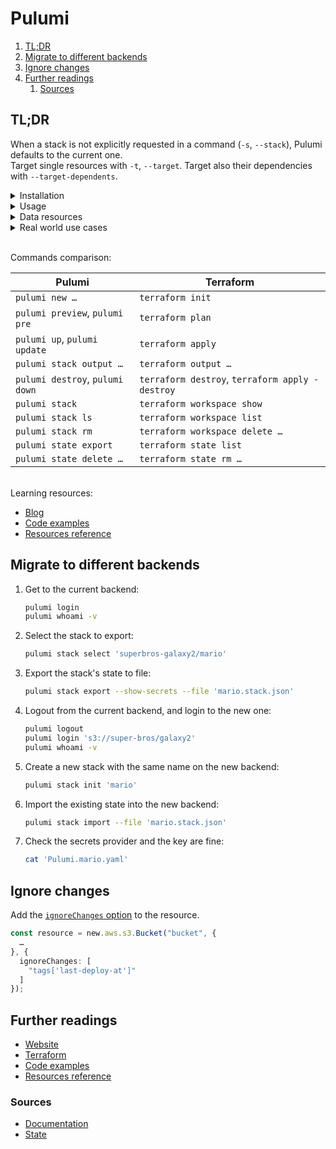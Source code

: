# Pulumi

1. [TL;DR](#tldr)
1. [Migrate to different backends](#migrate-to-different-backends)
1. [Ignore changes](#ignore-changes)
1. [Further readings](#further-readings)
   1. [Sources](#sources)

## TL;DR

When a stack is not explicitly requested in a command (`-s`, `--stack`), Pulumi defaults to the current one.<br/>
Target single resources with `-t`, `--target`. Target also their dependencies with `--target-dependents`.

<details>
  <summary>Installation</summary>

```sh
# Install.
brew install 'pulumi/tap/pulumi'
choco install 'pulumi'

# Create completions for the shell.
source <(pulumi gen-completion 'zsh')
pulumi completion 'fish' > "$HOME/.config/fish/completions/pulumi.fish"
```

</details>

<details>
  <summary>Usage</summary>

```sh
# List available templates.
pulumi new -l
pulumi new --list-templates

# Create new projects in the current directory.
# Creates basic scaffolding files based on the specified cloud and language.
pulumi new
pulumi new 'aws-go' -d 'description' -n 'name'
pulumi new 'azure-python' --dir '.' -s 'stack' --name 'name'
pulumi new 'gcp-typescript' --description 'description' --stack 'stack'
pulumi new 'kubernetes-yaml' --generate-only
pulumi new 'oci-java'


# Operate entirely from the local machine (local-only mode).
# Stores the state under the '.pulumi' folder in the given directory.
pulumi login --local
pulumi login "file://~"
pulumi login "file://."
pulumi login "file://path/to/folder"
yq -iy '. += {"backend": {"url": "file://."}}' 'Pulumi.yaml'

# Store the state in object storage backends.
pulumi login 'azblob://state-bucket'
pulumi login 'gs://state-bucket'
pulumi login 's3://state-bucket/prefix'

# Display the current logged in user.
# The '-v' option shows the current backend too.
pulumi whoami
pulumi whoami -v

# Log out of the current backend.
pulumi logout


# Get the full program configuration.
# Secrets are obscured.
pulumi config get

# Set configuration values.
pulumi config set

# Copy the configuration over to other stacks.
pulumi config cp -d 'local'
pulumi config cp -s 'prod' -d 'dev'



# Set secrets.
pulumi config set --secret 'dbPassword' 'S3cr37'
pulumi config set --secret 'ecr:dockerHub' \
  '{"username":"marcus","accessToken":"dckr_pat_polus"}'

# Read secrets.
pulumi config get 'dbPassword'


# Get a summary of what would be deployed.
pulumi pre
pulumi pre --diff -p '10' -m 'message' -s 'stack'
pulumi pre --expect-no-changes --parallel '10' --show-reads
pulumi preview -t 'targetResourceUrn' --target-dependents

# Save any resource creation seen during the preview into an import file to use
# with the `import` subcommand.
pulumi preview --import-file 'resources.to.import.json'

# Deploy resources.
pulumi up
pulumi up -ry --show-config --replace 'resourceUrn'
pulumi up --target 'targetResourceUrn'
pulumi update --refresh --yes -f --secrets-provider 'hashivault'

# Access outputs.
pulumi stack output 'vpcId'
pulumi stack output 'subnetName' --show-secrets -s 'stack'

# Import existing resources.
pulumi import 'aws:ecr/pullThroughCacheRule:PullThroughCacheRule' 'resourceName' 'prefix'
pulumi import 'aws:secretsmanager/secret:Secret' 'resourceName' 'secretArn' --protect false
pulumi import \
  'aws:secretsmanager/secretVersion:SecretVersion' 'resourceName' 'secretArn|versionId' \
  --skip-preview -o 'imported.resources.ts'
pulumi import -f 'resources.to.import.json' --generate-code=false -y

# Destroy resources.
pulumi destroy
pulumi down -s 'stack' --exclude-protected


# View stacks' state.
pulumi stack
pulumi stack -ius 'stack'
pulumi stack --show-ids --show-urns --show-name --show-secrets

# List stacks.
pulumi stack ls
pulumi stack ls -o 'organization' -p 'project' -t 'tag'
pulumi stack ls -a

# Create stacks.
pulumi stack init 'prod'
pulumi stack init 'local' --copy-config-from 'dev' --no-select

# Export stacks' state.
pulumi stack export
pulumi stack export -s 'dev' --show-secrets --file 'dev.stack.json'

# Import stacks' state.
pulumi stack import --file 'dev.stack.json'
pulumi stack import -s 'local' --file 'dev.stack.json'

# Change the current stack.
pulumi select 'prod'

# Delete stacks.
pulumi stack rm
pulumi stack rm -fy
pulumi stack rm --preserve-config --yes --stack 'stack'

# Create graphs of the dependency relations.
pulumi stack graph 'path/to/graph.dot'
pulumi stack graph -s 'dev' 'dev.dot' --short-node-name


# Rename resources in states.
pulumi state rename 'resourceUrn' 'newName'
pulumi state rename \
  'urn:pulumi:dev::whatevah::aws:rds/parameterGroup:ParameterGroup::mariadb-slow' \
  'mariadb-slower'


# Unprotect resources that are protected in states.
pulumi state unprotect 'resourceUrn'
```

</details>

<details>
  <summary>Data resources</summary>

```ts
const cluster_role = aws.iam.getRoleOutput({
    name: "AWSServiceRoleForAmazonEKS",
});

const cluster = new aws.eks.Cluster("cluster", {
  roleArn: cluster_role.arn,
  …
});
```

</details>

<details>
  <summary>Real world use cases</summary>

```sh
# Programmatic initialization with local state.
pulumi new -gy 'typescript' -n 'name' --dir 'dirname' \
&& cd 'dirname' \
&& npm install \
&& yq -iy '. += {"backend": {"url": "file://."}}' 'Pulumi.yaml' \
&& PULUMI_CONFIG_PASSPHRASE='test123' pulumi stack init 'stack-name' \
&& cd -

# Using the same number of threads of the machine seems to give the best
# performance ratio.
pulumi pre --parallel "$(nproc)" --diff
pulumi up --parallel "$(nproc)"

# Import resources.
pulumi import \
  'aws:s3/bucket:Bucket'
  'myBucket' 'my-bucket'
pulumi import \
  'aws:ecr/pullThroughCacheRule:PullThroughCacheRule' \
  'pullThroughCacheRule_dockerHub' 'cache/docker-hub'
pulumi import \
  'aws:secretsmanager/secret:Secret' \
  'ecr-pullthroughcache/docker-hub' \
  'arn:aws:secretsmanager:eu-west-1:000011112222:secret:ecr-pullthroughcache/docker-hub'
pulumi import \
  'aws:secretsmanager/secretVersion:SecretVersion' \
  'ecr-pullthroughcache/docker-hub' \
  'arn:aws:secretsmanager:eu-west-1:000011112222:secret:ecr-pullthroughcache/docker-hub-|fb4caa30-55ca-4351-2bc9-5c866ddde3f4'

# Check resources up.
pulumi stack export | yq -y '.deployment.resources[]' -
pulumi stack export | jq -r '.deployment.resources[]|select(.id=="myBucket").urn' -

# Rename protected resources.
pulumi state unprotect 'urn:pulumi:all::s3_lifecycle_bucketv2::aws:s3/bucketV2:BucketV2::org-infra'
pulumi state rename 'urn:pulumi:all::s3_lifecycle_bucketv2::aws:s3/bucketV2:BucketV2::org-infra' 'org-infra_lifecycle'

# Act on resources by their id.
pulumi stack export \
| yq -r '.deployment.resources[]|select(.id=="myBucket").urn' - \
| xargs -n 1 pulumi refresh --preview-only -t --target-dependents

# Migrate backend.
# From Pulumi Cloud to S3.
pulumi login \
&& pulumi stack select 'myOrg/dev' \
&& pulumi stack export --show-secrets --file 'dev.stack.json' \
&& pulumi logout \
&& pulumi login 's3://myBucket/prefix' \
&& pulumi stack init 'dev' \
&& pulumi stack import --file 'dev.stack.json'


# Use a local state for testing.
# Remote state on S3.
mkdir -pv '.pulumi/stacks/myWonderfulInfra' \
&& aws s3 cp \
    's3://myBucket/prefix/.pulumi/stacks/myWonderfulInfra/prod.json' \
    '.pulumi/stacks/myWonderfulInfra/' \
&& yq -iy '. += {"backend": {"url": "file://."}}' 'Pulumi.yaml'

# Revert to the remote state.
yq -iy '. += {"backend": {"url": "s3://myBucket/prefix"}}' 'Pulumi.yaml'

# Diff the two states
# TODO
```

</details>
<br/>

Commands comparison:

| Pulumi                          | Terraform                                       |
| ------------------------------- | ----------------------------------------------- |
| `pulumi new …`                  | `terraform init`                                |
| `pulumi preview`, `pulumi pre`  | `terraform plan`                                |
| `pulumi up`, `pulumi update`    | `terraform apply`                               |
| `pulumi stack output …`         | `terraform output …`                            |
| `pulumi destroy`, `pulumi down` | `terraform destroy`, `terraform apply -destroy` |
| `pulumi stack`                  | `terraform workspace show`                      |
| `pulumi stack ls`               | `terraform workspace list`                      |
| `pulumi stack rm`               | `terraform workspace delete …`                  |
| `pulumi state export`           | `terraform state list`                          |
| `pulumi state delete …`         | `terraform state rm …`                          |

<br/>
Learning resources:

- [Blog]
- [Code examples]
- [Resources reference]

## Migrate to different backends

1. Get to the current backend:

   ```sh
   pulumi login
   pulumi whoami -v
   ```

1. Select the stack to export:

   ```sh
   pulumi stack select 'superbros-galaxy2/mario'
   ```

1. Export the stack's state to file:

   ```sh
   pulumi stack export --show-secrets --file 'mario.stack.json'
   ```

1. Logout from the current backend, and login to the new one:

   ```sh
   pulumi logout
   pulumi login 's3://super-bros/galaxy2'
   pulumi whoami -v
   ```

1. Create a new stack with the same name on the new backend:

   ```sh
   pulumi stack init 'mario'
   ```

1. Import the existing state into the new backend:

   ```sh
   pulumi stack import --file 'mario.stack.json'
   ```

1. Check the secrets provider and the key are fine:

   ```sh
   cat 'Pulumi.mario.yaml'
   ```

## Ignore changes

Add the [`ignoreChanges` option][ignorechanges] to the resource.

```ts
const resource = new.aws.s3.Bucket("bucket", {
  …
}, {
  ignoreChanges: [
    "tags['last-deploy-at']"
  ]
});
```

## Further readings

- [Website]
- [Terraform]
- [Code examples]
- [Resources reference]

### Sources

- [Documentation]
- [State]

<!--
  References
  -->

<!-- In-article sections -->
<!-- Knowledge base -->
[terraform]: terraform.md

<!-- Files -->
<!-- Upstream -->
[blog]: https://www.pulumi.com/blog
[code examples]: https://github.com/pulumi/examples
[documentation]: https://www.pulumi.com/docs/
[ignorechanges]: https://www.pulumi.com/docs/concepts/options/ignorechanges/
[resources reference]: https://www.pulumi.com/resources
[state]: https://www.pulumi.com/docs/concepts/state/
[website]: https://www.pulumi.com/

<!-- Others -->
